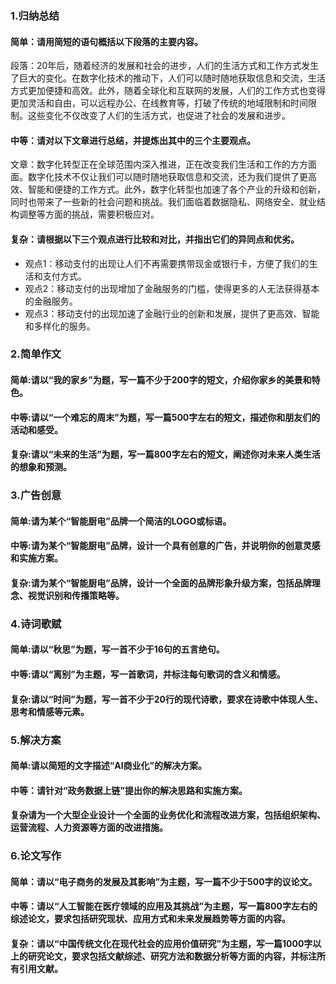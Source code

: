 ### 1.归纳总结
#### 简单：请用简短的语句概括以下段落的主要内容。
段落：20年后，随着经济的发展和社会的进步，人们的生活方式和工作方式发生了巨大的变化。在数字化技术的推动下，人们可以随时随地获取信息和交流，生活方式更加便捷和高效。此外，随着全球化和互联网的发展，人们的工作方式也变得更加灵活和自由，可以远程办公、在线教育等，打破了传统的地域限制和时间限制。这些变化不仅改变了人们的生活方式，也促进了社会的发展和进步。

#### 中等：请对以下文章进行总结，并提炼出其中的三个主要观点。
文章：数字化转型正在全球范围内深入推进，正在改变我们生活和工作的方方面面。数字化技术不仅让我们可以随时随地获取信息和交流，还为我们提供了更高效、智能和便捷的工作方式。此外，数字化转型也加速了各个产业的升级和创新，同时也带来了一些新的社会问题和挑战。我们面临着数据隐私、网络安全、就业结构调整等方面的挑战，需要积极应对。

#### 复杂：请根据以下三个观点进行比较和对比，并指出它们的异同点和优劣。
- 观点1：移动支付的出现让人们不再需要携带现金或银行卡，方便了我们的生活和支付方式。
- 观点2：移动支付的出现增加了金融服务的门槛，使得更多的人无法获得基本的金融服务。
- 观点3：移动支付的出现加速了金融行业的创新和发展，提供了更高效、智能和多样化的服务。


### 2.简单作文
#### 简单:请以“我的家乡”为题，写一篇不少于200字的短文，介绍你家乡的美景和特色。
#### 中等:请以“一个难忘的周末”为题，写一篇500字左右的短文，描述你和朋友们的活动和感受。
#### 复杂:请以“未来的生活”为题，写一篇800字左右的短文，阐述你对未来人类生活的想象和预测。


### 3.广告创意
#### 简单:请为某个“智能厨电”品牌一个简洁的LOGO或标语。
#### 中等:请为某个“智能厨电”品牌，设计一个具有创意的广告，并说明你的创意灵感和实施方案。
#### 复杂:请为某个“智能厨电”品牌，设计一个全面的品牌形象升级方案，包括品牌理念、视觉识别和传播策略等。


### 4.诗词歌赋
#### 简单:请以“秋思”为题，写一首不少于16句的五言绝句。
#### 中等:请以“离别”为主题，写一首歌词，并标注每句歌词的含义和情感。
#### 复杂:请以“时间”为题，写一首不少于20行的现代诗歌，要求在诗歌中体现人生、思考和情感等元素。


### 5.解决方案
#### 简单:请以简短的文字描述“AI商业化”的解决方案。
#### 中等：请针对“政务数据上链”提出你的解决思路和实施方案。
#### 复杂请为一个大型企业设计一个全面的业务优化和流程改进方案，包括组织架构、运营流程、人力资源等方面的改进措施。

### 6.论文写作
#### 简单：请以“电子商务的发展及其影响”为主题，写一篇不少于500字的议论文。
#### 中等：请以“人工智能在医疗领域的应用及其挑战”为主题，写一篇800字左右的综述论文，要求包括研究现状、应用方式和未来发展趋势等方面的内容。
#### 复杂：请以“中国传统文化在现代社会的应用价值研究”为主题，写一篇1000字以上的研究论文，要求包括文献综述、研究方法和数据分析等方面的内容，并标注所有引用文献。
